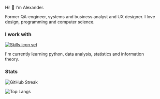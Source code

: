 Hi! 👋 I'm Alexander.

<!--
**alexanderniki/alexanderniki** is a ✨ _special_ ✨ repository because its `README.md` (this file) appears on your GitHub profile.

Here are some ideas to get you started:

- 🔭 I’m currently working on ...
- 🌱 I’m currently learning ...
- 👯 I’m looking to collaborate on ...
- 🤔 I’m looking for help with ...
- 💬 Ask me about ...
- 📫 How to reach me: ...
- 😄 Pronouns: ...
- ⚡ Fun fact: ...
-->

Former QA-engineer, systems and business analyst and UX designer.
I love design, programming and computer science. 

### I work with
<p><a href=#>
    <img src="https://skillicons.dev/icons?i=py,fastapi,sqlite,html,css,js,dart,swift,git,bash,figma" alt="Skills icon set">
</a></p>

I'm currently learning python, data analysis, statistics and information theory.

<!--### Languages and tools

- Python, SQL, (some) HTML/CSS and JS
- SQLite
- FastAPI, Jinja2
- Penpot, Figma
- DBeaver, VSCodium-->

### Stats
![GitHub Streak](http://github-readme-streak-stats.herokuapp.com?user=alexanderniki)

![Top Langs](https://github-readme-stats.vercel.app/api/top-langs/?username=alexanderniki)
